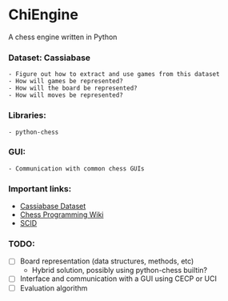 # ChiEngine
A chess engine written in Python

### Dataset: Cassiabase

	- Figure out how to extract and use games from this dataset
	- How will games be represented?
	- How will the board be represented?
	- How will moves be represented?
  
### Libraries:

	- python-chess

### GUI:

	- Communication with common chess GUIs

### Important links:
- [Cassiabase Dataset](http://caissabase.co.uk/)
- [Chess Programming Wiki](https://www.chessprogramming.org/)
- [SCID](https://scid.sourceforge.net/)
  
### TODO:

  - [ ] Board representation (data structures, methods, etc)
    - Hybrid solution, possibly using python-chess builtin?
  - [ ] Interface and communication with a GUI using CECP or UCI
  - [ ] Evaluation algorithm
